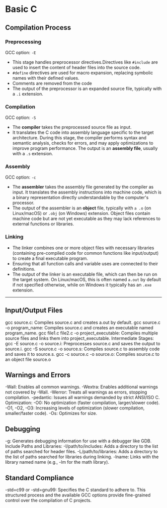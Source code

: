 # Basic C

## Compilation Process

### Preprocessing

GCC option: `-E`

- This stage handles preprocessor directives.Directives like `#include` are used to insert the content of header files into the source code.
- `#define` directives are used for macro expansion, replacing symbolic names with their defined values.
- Comments are removed from the code
- The output of the preprocessor is an expanded source file, typically with a `.i` extension.

### Compilation

GCC option: `-S`

- The **compiler** takes the preprocessed source file as input.
- It translates the C code into assembly language specific to the target architecture.
During this stage, the compiler performs syntax and semantic analysis, checks for errors, and may apply optimizations to improve program performance.
The output is an **assembly file**, usually with a `.s` extension.

### Assembly

GCC option: `-c`

- The **assembler** takes the assembly file generated by the compiler as input.
It translates the assembly instructions into machine code, which is a binary representation directly understandable by the computer's processor.
- The output of the assembler is an **object** file, typically with `a .o` (on Linux/macOS) or `.obj` (on Windows) extension. Object files contain machine code but are not yet executable as they may lack references to external functions or libraries.

### Linking

- The linker combines one or more object files with necessary libraries (containing pre-compiled code for common functions like input/output) to create a final executable program.
- Ensuring that all function calls and variable uses are connected to their definitions.
- The output of the linker is an executable file, which can then be run on the target system. On Linux/macOS, this is often named `a.out` by default if not specified otherwise, while on Windows it typically has an `.exe` extension.

----

## Input/Output Files

gcc source.c: Compiles source.c and creates a.out by default.
gcc source.c -o program_name: Compiles source.c and creates an executable named program_name.
gcc file1.c file2.c -o project_executable: Compiles multiple source files and links them into project_executable.
Intermediate Stages:
gcc -E source.c -o source.i: Preprocesses source.c and saves the output to source.i.
gcc -S source.c -o source.s: Compiles source.c to assembly code and saves it to source.s.
gcc -c source.c -o source.o: Compiles source.c to an object file source.o

## Warnings and Errors

-Wall: Enables all common warnings.
-Wextra: Enables additional warnings not covered by -Wall.
-Werror: Treats all warnings as errors, stopping compilation.
-pedantic: Issues all warnings demanded by strict ANSI/ISO C. 
Optimization:
-O0: No optimization (faster compilation, larger/slower code).
-O1, -O2, -O3: Increasing levels of optimization (slower compilation, smaller/faster code).
-Os: Optimizes for size.

## Debugging

-g: Generates debugging information for use with a debugger like GDB.
Include Paths and Libraries:
-I/path/to/includes: Adds a directory to the list of paths searched for header files.
-L/path/to/libraries: Adds a directory to the list of paths searched for libraries during linking.
-lname: Links with the library named name (e.g., -lm for the math library).

## Standard Compliance

-std=c99 or -std=gnu99: Specifies the C standard to adhere to.
This structured process and the available GCC options provide fine-grained control over the compilation of C projects.